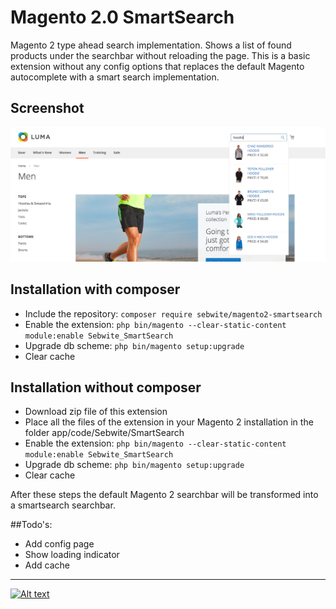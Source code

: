 # Magento 2.0 SmartSearch
Magento 2 type ahead search implementation. Shows a list of found products under the searchbar without reloading the page.
This is a basic extension without any config options that replaces the default Magento autocomplete with a smart search implementation.

## Screenshot
![Alt text](screenshot.png?raw=true "Magento 2 auto fill search extension")

## Installation with composer
* Include the repository: `composer require sebwite/magento2-smartsearch`
* Enable the extension: `php bin/magento --clear-static-content module:enable Sebwite_SmartSearch`
* Upgrade db scheme: `php bin/magento setup:upgrade`
* Clear cache

## Installation without composer
* Download zip file of this extension
* Place all the files of the extension in your Magento 2 installation in the folder app/code/Sebwite/SmartSearch
* Enable the extension: `php bin/magento --clear-static-content module:enable Sebwite_SmartSearch`
* Upgrade db scheme: `php bin/magento setup:upgrade`
* Clear cache

After these steps the default Magento 2 searchbar will be transformed into a smartsearch searchbar.

##Todo's:
* Add config page
* Show loading indicator
* Add cache

---
[![Alt text](https://www.sebwite.nl/wp-content/themes/sebwite/assets/images/logo-sebwite.png "Sebwite.nl")](https://sebwite.nl)

